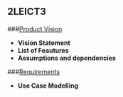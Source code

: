 ## 2LEICT3

###[Product Vision](./docs/ProductVision/)

- **Vision Statement**
- **List of Feautures**
- **Assumptions and dependencies**

###[Requirements](./docs/Requirements/)

- **Use Case Modelling**